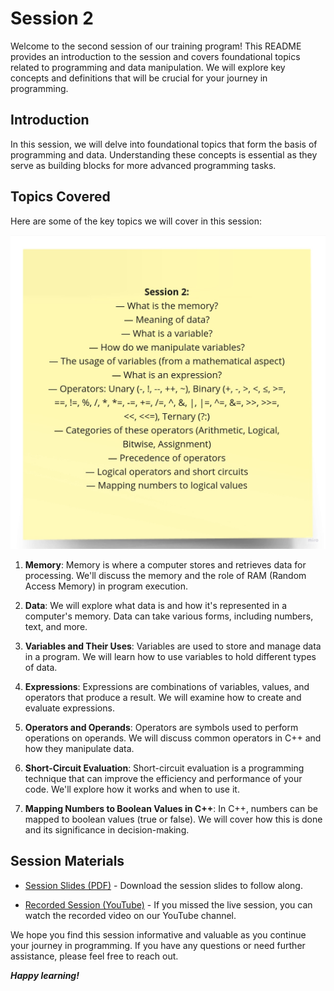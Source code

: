 # Session 2

Welcome to the second session of our training program! This README provides an introduction to the session and covers foundational topics related to programming and data manipulation. We will explore key concepts and definitions that will be crucial for your journey in programming.

## Introduction

In this session, we will delve into foundational topics that form the basis of programming and data. Understanding these concepts is essential as they serve as building blocks for more advanced programming tasks.

## Topics Covered

Here are some of the key topics we will cover in this session:

![contents](session-2-content.jpg)

1. **Memory**: Memory is where a computer stores and retrieves data for processing. We'll discuss the memory and the role of RAM (Random Access Memory) in program execution.

2. **Data**: We will explore what data is and how it's represented in a computer's memory. Data can take various forms, including numbers, text, and more.

3. **Variables and Their Uses**: Variables are used to store and manage data in a program. We will learn how to use variables to hold different types of data.

4. **Expressions**: Expressions are combinations of variables, values, and operators that produce a result. We will examine how to create and evaluate expressions.

5. **Operators and Operands**: Operators are symbols used to perform operations on operands. We will discuss common operators in C++ and how they manipulate data.

6. **Short-Circuit Evaluation**: Short-circuit evaluation is a programming technique that can improve the efficiency and performance of your code. We'll explore how it works and when to use it.

7. **Mapping Numbers to Boolean Values in C++**: In C++, numbers can be mapped to boolean values (true or false). We will cover how this is done and its significance in decision-making.

## Session Materials

- [Session Slides (PDF)](session-2-slides.pdf) - Download the session slides to follow along.

- [Recorded Session (YouTube)](https://youtu.be/kiBbmZsHQQ4?si=_pu4xv0H3fc2eO7f) - If you missed the live session, you can watch the recorded video on our YouTube channel.

We hope you find this session informative and valuable as you continue your journey in programming. If you have any questions or need further assistance, please feel free to reach out.

***Happy learning!***
